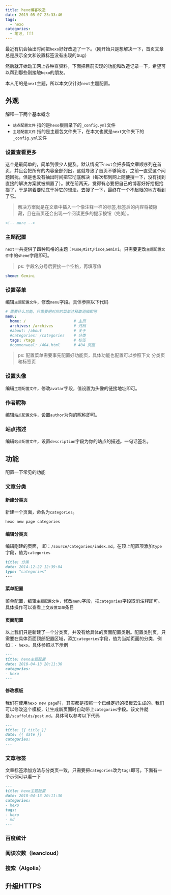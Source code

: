 ```yaml
---
title: hexo博客改造
date: 2019-05-07 23:33:46
tags:
  - hexo
categories:
  - 笔记, fff
---
```


最近有机会抽出时间把`hexo`好好改造了一下。（刚开始只是想解决一下，首页文章总是展示全文和设置标签没有出现的bug）

然后就开始动工网上各种查资料，下面把目前实现的功能和改造记录一下，希望可以帮到那些刚接触`hexo`的朋友。

本人用的是`next`主题，所以本文仅针对`next`主题配置。

<!-- more -->

## 外观

解释一下两个基本概念

* `站点配置文件` 指的是`hexo`根目录下的`_config.yml`文件
* `主题配置文件` 指的是主题包文件夹下，在本文也就是`next`文件夹下的`_config.yml`文件

### 设置查看更多

这个是最简单的，简单到很少人提及。默认情况下`next`会把多篇文章顺序列在首页，并且会把所有的内容全部列出，这就导致了首页不够简洁。之前一直受这个问题困扰，但是也没有抽出时间把它彻底解决（每次都到网上随便搜一下，没有找到直接的解决方案就被搁置了）。就在前两天，觉得有必要把自己的博客好好拾掇拾掇了，于是抱着要彻底干掉它的想法，去搜了一下，最终在一个不起眼的地方看到了它。

> 解决方案就是在文章中插入一个像注释一样的标签,标签后的内容将被隐藏，且在首页还会出现一个阅读更多的提示按钮（完美）。

``` html
<!-- more -->
```

### 主题配置

`next`一共提供了四种风格的主题：`Muse`,`Mist`,`Pisce`,`Gemini`。只需要更改`主题配置文件`中的`sheme`字段即可。

> ps: 字段名分号后要接一个空格，再填写值

``` yml
sheme: Gemini
```

### 设置菜单

编辑`主题配置文件`，修改`menu`字段。具体参照以下代码

``` yml
# 需要什么功能，只需要把对应的菜单注释取消掉即可
menu:
  home: /                     # 主页
  archives: /archives         # 归档
  #about: /about              # 关于
  #categories: /categories    # 分类
  tags: /tags                 # 标签
  #commonweal: /404.html      # 404 页面
```

> ps: 配置菜单需要事先配置好功能页，具体功能也配置可以参照下文 分类页和标签页

### 设置头像

编辑`主题配置文件`，修改`avatar`字段，值设置为头像的链接地址即可。

### 作者昵称

编辑`站点配置文件`，设置`author`为你的昵称即可。

### 站点描述

编辑`站点配置文件`，设置`description`字段为你的站点的描述。一句话签名。

## 功能

配置一下常见的功能

### 文章分类

#### 新建分类页

新建一个页面，命名为`categories`。
  
``` bash
hexo new page categories
```

#### 编辑分类页

编辑刚建的页面， 即：`/source/categories/index.md`。在顶上配置项添加`type`字段，值为`categories`

``` md
title: 分类
date: 2014-12-22 12:39:04
type: "categories"
---
```

#### 菜单配置

菜单配置，编辑`主题配置文件`，修改`menu`字段，把`categories`字段取消注释即可。具体操作可以查看上文`设置菜单`条目

#### 页面配置

以上我们只是新建了一个分类页，并没有给具体的页面配置类别。配置类别页，只需要在具体页面顶部配置区域，添加`categories`字段，值为当期页面的分类，例如：`- hexo`。具体参照以下示例

``` md
---
title: hexo主题配置
date: 2018-04-13 20:11:30
categories: 
- hexo
---
```

#### 修改模板

我们在使用`hexo new page`时，其实都是按照一个已经定好的模板去生成的。我们可以修改这个模板，让生成新页面时自动带上`categories`字段。该文件就是`/scaffolds/post.md`，具体可以参考以下代码

``` md
---
title: {{ title }}
date: {{ date }}
categories:
---
```

### 文章标签

文章标签添加方法与分类页一致，只需要把`categories`改为`tags`即可。下面有一个示例可以看一下

``` md
---
title: hexo主题配置
date: 2018-04-13 20:11:30
categories: 
- hexo
tags:
- hexo
- md
---
```

### 百度统计

### 阅读次数（leancloud）

### 搜索（Algolia）

## 升级HTTPS
